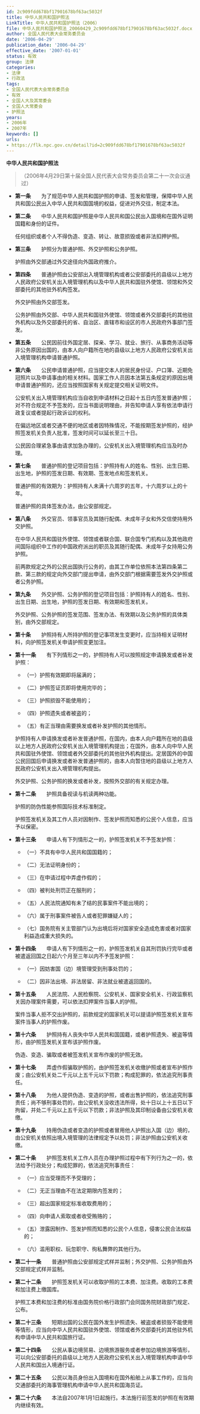 ```yaml
---
id: 2c909fdd678bf17901678bf63ac5032f
title: 中华人民共和国护照法
LinkTitle: 中华人民共和国护照法（2006）
file: 中华人民共和国护照法_20060429_2c909fdd678bf17901678bf63ac5032f.docx
author: 全国人民代表大会常务委员会
date: '2006-04-29'
publication_date: '2006-04-29'
effective_date: '2007-01-01'
status: 有效
group: 法律
categories:
- 法律
- 行政法
tags:
- 全国人民代表大会常务委员会
- 有效
- 全国人大及其常委会
- 全国人大常委会
- 护照法
years:
- 2006年
- 2007年
keywords: []
urls:
- https://flk.npc.gov.cn/detail?id=2c909fdd678bf17901678bf63ac5032f
---
```


**中华人民共和国护照法**

> （2006年4月29日第十届全国人民代表大会常务委员会第二十一次会议通过）

- **第一条**　　为了规范中华人民共和国护照的申请、签发和管理，保障中华人民共和国公民出入中华人民共和国国境的权益，促进对外交往，制定本法。

- **第二条**　　中华人民共和国护照是中华人民共和国公民出入国境和在国外证明国籍和身份的证件。

  任何组织或者个人不得伪造、变造、转让、故意损毁或者非法扣押护照。

- **第三条**　　护照分为普通护照、外交护照和公务护照。

  护照由外交部通过外交途径向外国政府推介。

- **第四条**　　普通护照由公安部出入境管理机构或者公安部委托的县级以上地方人民政府公安机关出入境管理机构以及中华人民共和国驻外使馆、领馆和外交部委托的其他驻外机构签发。

  外交护照由外交部签发。

  公务护照由外交部、中华人民共和国驻外使馆、领馆或者外交部委托的其他驻外机构以及外交部委托的省、自治区、直辖市和设区的市人民政府外事部门签发。

- **第五条**　　公民因前往外国定居、探亲、学习、就业、旅行、从事商务活动等非公务原因出国的，由本人向户籍所在地的县级以上地方人民政府公安机关出入境管理机构申请普通护照。

- **第六条**　　公民申请普通护照，应当提交本人的居民身份证、户口簿、近期免冠照片以及申请事由的相关材料。国家工作人员因本法第五条规定的原因出境申请普通护照的，还应当按照国家有关规定提交相关证明文件。

  公安机关出入境管理机构应当自收到申请材料之日起十五日内签发普通护照；对不符合规定不予签发的，应当书面说明理由，并告知申请人享有依法申请行政复议或者提起行政诉讼的权利。

  在偏远地区或者交通不便的地区或者因特殊情况，不能按期签发护照的，经护照签发机关负责人批准，签发时间可以延长至三十日。

  公民因合理紧急事由请求加急办理的，公安机关出入境管理机构应当及时办理。

- **第七条**　　普通护照的登记项目包括：护照持有人的姓名、性别、出生日期、出生地，护照的签发日期、有效期、签发地点和签发机关。

  普通护照的有效期为：护照持有人未满十六周岁的五年，十六周岁以上的十年。

  普通护照的具体签发办法，由公安部规定。

- **第八条**　　外交官员、领事官员及其随行配偶、未成年子女和外交信使持用外交护照。

  在中华人民共和国驻外使馆、领馆或者联合国、联合国专门机构以及其他政府间国际组织中工作的中国政府派出的职员及其随行配偶、未成年子女持用公务护照。

  前两款规定之外的公民出国执行公务的，由其工作单位依照本法第四条第二款、第三款的规定向外交部门提出申请，由外交部门根据需要签发外交护照或者公务护照。

- **第九条**　　外交护照、公务护照的登记项目包括：护照持有人的姓名、性别、出生日期、出生地，护照的签发日期、有效期和签发机关。

  外交护照、公务护照的签发范围、签发办法、有效期以及公务护照的具体类别，由外交部规定。

- **第十条**　　护照持有人所持护照的登记事项发生变更时，应当持相关证明材料，向护照签发机关申请护照变更加注。

- **第十一条**　　有下列情形之一的，护照持有人可以按照规定申请换发或者补发护照：

  - （一）护照有效期即将届满的；

  - （二）护照签证页即将使用完毕的；

  - （三）护照损毁不能使用的；

  - （四）护照遗失或者被盗的；

  - （五）有正当理由需要换发或者补发护照的其他情形。

  护照持有人申请换发或者补发普通护照，在国内，由本人向户籍所在地的县级以上地方人民政府公安机关出入境管理机构提出；在国外，由本人向中华人民共和国驻外使馆、领馆或者外交部委托的其他驻外机构提出。定居国外的中国公民回国后申请换发或者补发普通护照的，由本人向暂住地的县级以上地方人民政府公安机关出入境管理机构提出。

  外交护照、公务护照的换发或者补发，按照外交部的有关规定办理。

- **第十二条**　　护照具备视读与机读两种功能。

  护照的防伪性能参照国际技术标准制定。

  护照签发机关及其工作人员对因制作、签发护照而知悉的公民个人信息，应当予以保密。

- **第十三条**　　申请人有下列情形之一的，护照签发机关不予签发护照：

  - （一）不具有中华人民共和国国籍的；

  - （二）无法证明身份的；

  - （三）在申请过程中弄虚作假的；

  - （四）被判处刑罚正在服刑的；

  - （五）人民法院通知有未了结的民事案件不能出境的；

  - （六）属于刑事案件被告人或者犯罪嫌疑人的；

  - （七）国务院有关主管部门认为出境后将对国家安全造成危害或者对国家利益造成重大损失的。

- **第十四条**　　申请人有下列情形之一的，护照签发机关自其刑罚执行完毕或者被遣返回国之日起六个月至三年以内不予签发护照：

  - （一）因妨害国（边）境管理受到刑事处罚的；

  - （二）因非法出境、非法居留、非法就业被遣返回国的。

- **第十五条**　　人民法院、人民检察院、公安机关、国家安全机关、行政监察机关因办理案件需要，可以依法扣押案件当事人的护照。

  案件当事人拒不交出护照的，前款规定的国家机关可以提请护照签发机关宣布案件当事人的护照作废。

- **第十六条**　　护照持有人丧失中华人民共和国国籍，或者护照遗失、被盗等情形，由护照签发机关宣布该护照作废。

  伪造、变造、骗取或者被签发机关宣布作废的护照无效。

- **第十七条**　　弄虚作假骗取护照的，由护照签发机关收缴护照或者宣布护照作废；由公安机关处二千元以上五千元以下罚款；构成犯罪的，依法追究刑事责任。

- **第十八条**　　为他人提供伪造、变造的护照，或者出售护照的，依法追究刑事责任；尚不够刑事处罚的，由公安机关没收违法所得，处十日以上十五日以下拘留，并处二千元以上五千元以下罚款；非法护照及其印制设备由公安机关收缴。

- **第十九条**　　持用伪造或者变造的护照或者冒用他人护照出入国（边）境的，由公安机关依照出境入境管理的法律规定予以处罚；非法护照由公安机关收缴。

- **第二十条**　　护照签发机关工作人员在办理护照过程中有下列行为之一的，依法给予行政处分；构成犯罪的，依法追究刑事责任：

  - （一）应当受理而不予受理的；

  - （二）无正当理由不在法定期限内签发的；

  - （三）超出国家规定标准收取费用的；

  - （四）向申请人索取或者收受贿赂的；

  - （五）泄露因制作、签发护照而知悉的公民个人信息，侵害公民合法权益的；

  - （六）滥用职权、玩忽职守、徇私舞弊的其他行为。

- **第二十一条**　　普通护照由公安部规定式样并监制；外交护照、公务护照由外交部规定式样并监制。

- **第二十二条**　　护照签发机关可以收取护照的工本费、加注费。收取的工本费和加注费上缴国库。

  护照工本费和加注费的标准由国务院价格行政部门会同国务院财政部门规定、公布。

- **第二十三条**　　短期出国的公民在国外发生护照遗失、被盗或者损毁不能使用等情形，应当向中华人民共和国驻外使馆、领馆或者外交部委托的其他驻外机构申请中华人民共和国旅行证。

- **第二十四条**　　公民从事边境贸易、边境旅游服务或者参加边境旅游等情形，可以向公安部委托的县级以上地方人民政府公安机关出入境管理机构申请中华人民共和国出入境通行证。

- **第二十五条**　　公民以海员身份出入国境和在国外船舶上从事工作的，应当向交通部委托的海事管理机构申请中华人民共和国海员证。

- **第二十六条**　　本法自2007年1月1日起施行。本法施行前签发的护照在有效期内继续有效。
